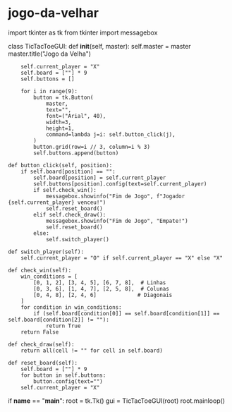 # jogo-da-velhar


import tkinter as tk
from tkinter import messagebox

class TicTacToeGUI:
    def __init__(self, master):
        self.master = master
        master.title("Jogo da Velha")

        self.current_player = "X"
        self.board = [""] * 9
        self.buttons = []

        for i in range(9):
            button = tk.Button(
                master,
                text="",
                font=("Arial", 40),
                width=3,
                height=1,
                command=lambda j=i: self.button_click(j),
            )
            button.grid(row=i // 3, column=i % 3)
            self.buttons.append(button)

    def button_click(self, position):
        if self.board[position] == "":
            self.board[position] = self.current_player
            self.buttons[position].config(text=self.current_player)
            if self.check_win():
                messagebox.showinfo("Fim de Jogo", f"Jogador {self.current_player} venceu!")
                self.reset_board()
            elif self.check_draw():
                messagebox.showinfo("Fim de Jogo", "Empate!")
                self.reset_board()
            else:
                self.switch_player()

    def switch_player(self):
        self.current_player = "O" if self.current_player == "X" else "X"

    def check_win(self):
        win_conditions = [
            [0, 1, 2], [3, 4, 5], [6, 7, 8],  # Linhas
            [0, 3, 6], [1, 4, 7], [2, 5, 8],  # Colunas
            [0, 4, 8], [2, 4, 6]             # Diagonais
        ]
        for condition in win_conditions:
            if (self.board[condition[0]] == self.board[condition[1]] == self.board[condition[2]] != ""):
                return True
        return False

    def check_draw(self):
        return all(cell != "" for cell in self.board)

    def reset_board(self):
        self.board = [""] * 9
        for button in self.buttons:
            button.config(text="")
        self.current_player = "X"

if __name__ == "__main__":
    root = tk.Tk()
    gui = TicTacToeGUI(root)
    root.mainloop()
